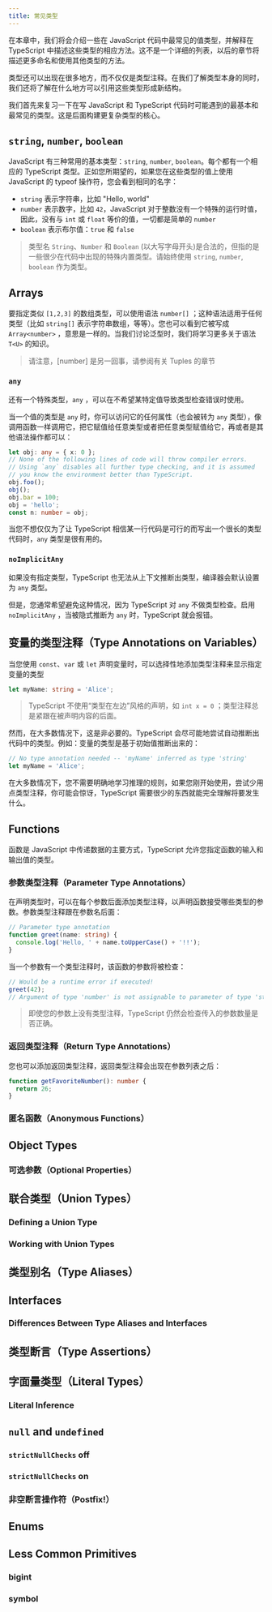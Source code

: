```yaml
---
title: 常见类型
---
```


在本章中，我们将会介绍一些在 JavaScript 代码中最常见的值类型，并解释在 TypeScript 中描述这些类型的相应方法。这不是一个详细的列表，以后的章节将描述更多命名和使用其他类型的方法。

类型还可以出现在很多地方，而不仅仅是类型注释。在我们了解类型本身的同时，我们还将了解在什么地方可以引用这些类型形成新结构。

我们首先来复习一下在写 JavaScript 和 TypeScript 代码时可能遇到的最基本和最常见的类型。这是后面构建更复杂类型的核心。

## `string`, `number`, `boolean`

JavaScript 有三种常用的基本类型：`string`, `number`, `boolean`。每个都有一个相应的 TypeScript 类型。正如您所期望的，如果您在这些类型的值上使用 JavaScript 的 typeof 操作符，您会看到相同的名字：

- `string` 表示字符串，比如 "Hello, world"
- `number` 表示数字，比如 `42`，JavaScript 对于整数没有一个特殊的运行时值，因此，没有与 `int` 或 `float` 等价的值，一切都是简单的 `number`
- `boolean` 表示布尔值：`true` 和 `false`

> 类型名 `String`、`Number` 和 `Boolean` (以大写字母开头)是合法的，但指的是一些很少在代码中出现的特殊内置类型。请始终使用 `string`, `number`, `boolean` 作为类型。

## Arrays

要指定类似 `[1,2,3]` 的数组类型，可以使用语法 `number[]` ；这种语法适用于任何类型（比如 `string[]` 表示字符串数组，等等）。您也可以看到它被写成 `Array<number>` ，意思是一样的。当我们讨论泛型时，我们将学习更多关于语法 `T<U>` 的知识。

> 请注意，[number] 是另一回事，请参阅有关 Tuples 的章节

### `any`

还有一个特殊类型，`any` ，可以在不希望某特定值导致类型检查错误时使用。

当一个值的类型是 `any` 时，你可以访问它的任何属性（也会被转为 `any` 类型），像调用函数一样调用它，把它赋值给任意类型或者把任意类型赋值给它，再或者是其他语法操作都可以：

```typescript
let obj: any = { x: 0 };
// None of the following lines of code will throw compiler errors.
// Using `any` disables all further type checking, and it is assumed
// you know the environment better than TypeScript.
obj.foo();
obj();
obj.bar = 100;
obj = 'hello';
const n: number = obj;
```

当您不想仅仅为了让 TypeScript 相信某一行代码是可行的而写出一个很长的类型代码时，`any` 类型是很有用的。

### `noImplicitAny`

如果没有指定类型，TypeScript 也无法从上下文推断出类型，编译器会默认设置为 `any` 类型。

但是，您通常希望避免这种情况，因为 TypeScript 对 `any` 不做类型检查。启用 `noImplicitAny` ，当被隐式推断为 `any` 时，TypeScript 就会报错。

## 变量的类型注释（Type Annotations on Variables）

当您使用 `const`、`var` 或 `let` 声明变量时，可以选择性地添加类型注释来显示指定变量的类型

```typescript
let myName: string = 'Alice';
```

> TypeScript 不使用“类型在左边”风格的声明，如 `int x = 0` ；类型注释总是紧跟在被声明内容的后面。

然而，在大多数情况下，这是非必要的。TypeScript 会尽可能地尝试自动推断出代码中的类型。例如：变量的类型是基于初始值推断出来的：

```typescript
// No type annotation needed -- 'myName' inferred as type 'string'
let myName = 'Alice';
```

在大多数情况下，您不需要明确地学习推理的规则，如果您刚开始使用，尝试少用点类型注释，你可能会惊讶，TypeScript 需要很少的东西就能完全理解将要发生什么。

## Functions

函数是 JavaScript 中传递数据的主要方式，TypeScript 允许您指定函数的输入和输出值的类型。

### 参数类型注释（Parameter Type Annotations）

在声明类型时，可以在每个参数后面添加类型注释，以声明函数接受哪些类型的参数。参数类型注释跟在参数名后面：

```typescript
// Parameter type annotation
function greet(name: string) {
  console.log('Hello, ' + name.toUpperCase() + '!!');
}
```

当一个参数有一个类型注释时，该函数的参数将被检查：

```typescript
// Would be a runtime error if executed!
greet(42);
// Argument of type 'number' is not assignable to parameter of type 'string'.
```

> 即使您的参数上没有类型注释，TypeScript 仍然会检查传入的参数数量是否正确。

### 返回类型注释（Return Type Annotations）

您也可以添加返回类型注释，返回类型注释会出现在参数列表之后：

```typescript
function getFavoriteNumber(): number {
  return 26;
}
```

### 匿名函数（Anonymous Functions）

## Object Types

### 可选参数（Optional Properties）

## 联合类型（Union Types）

### Defining a Union Type

### Working with Union Types

## 类型别名（Type Aliases）

## Interfaces

### Differences Between Type Aliases and Interfaces

## 类型断言（Type Assertions）

## 字面量类型（Literal Types）

### Literal Inference

## `null` and `undefined`

### `strictNullChecks` off

### `strictNullChecks` on

### 非空断言操作符（Postfix!）

## Enums

## Less Common Primitives

### bigint

### symbol
